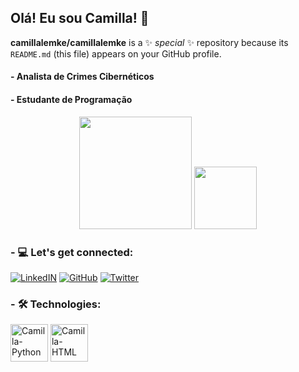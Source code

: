 ## Olá! Eu sou Camilla! 🐅

**camillalemke/camillalemke** is a ✨ _special_ ✨ repository because its `README.md` (this file) appears on your GitHub profile.

#### - Analista de Crimes Cibernéticos 
#### - Estudante de Programação


<div align="center">
  <img height="180em" src="https://github-readme-stats.vercel.app/api?username=camillalemke&show_icons=true&theme=synthwave&include_all_commits=true&count_private=true"/>
  <img height="100em" src="https://github-readme-stats.vercel.app/api/top-langs/?username=camillalemke&layout=compact&langs_count=7&theme=tokyonight"/>
</div>


  ### - 💻 Let's get connected:

  [![LinkedIN](https://img.shields.io/badge/LinkedIn-0077B5?style=for-the-badge&logo=linkedin&logoColor=white)](https://www.linkedin.com/in/camilla-santana-b728312a4/)
  [![GitHub](https://img.shields.io/badge/GitHub-100000?style=for-the-badge&logo=github&logoColor=white)](https://github.com/camillalemke)
  [![Twitter](https://img.shields.io/badge/Twitter-1DA1F2?style=for-the-badge&logo=twitter&logoColor=white)](https://twitter.com/camillemke)

  ### - 🛠️ Technologies: 
  <div> 
  <img align="centeer" alt="Camilla-Python" height="60" widht="70" src="https://cdn.jsdelivr.net/gh/devicons/devicon@latest/icons/python/python-original.svg"/>
  <img align="centeer" alt="Camilla-HTML" height="60" widht="70"   src="https://cdn.jsdelivr.net/gh/devicons/devicon@latest/icons/html5/html5-original.svg"/>
                                     
 </div>

  
  
                                                                                                      




  

 

  






